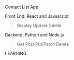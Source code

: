 Contact List App

Front End: React and Javascript
> Display
> Update
> Delete

Backend: Python and Node.js
> Get
> Post
> Put/Patch
> Delete

LEARNING


